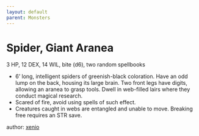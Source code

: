 ```yaml
---
layout: default
parent: Monsters
---
```

# Spider, Giant Aranea
3 HP, 12 DEX, 14 WIL, bite (d6), two random spellbooks
-   6’ long, intelligent spiders of greenish-black coloration. Have an
    odd lump on the back, housing its large brain. Two front legs have
    digits, allowing an aranea to grasp tools. Dwell in web-filled lairs
    where they conduct magical research.
-   Scared of fire, avoid using spells of such effect.
-   Creatures caught in webs are entangled and unable to move. Breaking
    free requires an STR save.

author: [xenio](https://xenioinabottle.blogspot.com)
